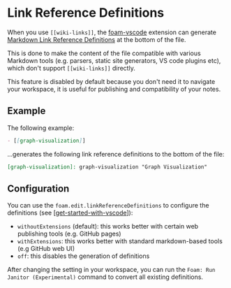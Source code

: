 # Link Reference Definitions

When you use `[[wiki-links]]`, the [foam-vscode](https://github.com/foambubble/foam/tree/master/packages/foam-vscode) extension can generate [Markdown Link Reference Definitions](https://spec.commonmark.org/0.29/#link-reference-definitions) at the bottom of the file.

This is done to make the content of the file compatible with various Markdown tools (e.g. parsers, static site generators, VS code plugins etc), which don't support `[[wiki-links]]` directly.

This feature is disabled by default because you don't need it to navigate your workspace, it is useful for publishing and compatibility of your notes.

## Example

The following example:
  ```md
  - [[graph-visualization]]
  ```
...generates the following link reference definitions to the bottom of the file:
  ```md
  [graph-visualization]: graph-visualization "Graph Visualization"
  ```

## Configuration

You can use the `foam.edit.linkReferenceDefinitions` to configure the definitions (see [[get-started-with-vscode]]):
- `withoutExtensions` (default): this works better with certain web publishing tools (e.g. GitHub pages)
- `withExtensions`: this works better with standard markdown-based tools (e.g GitHub web UI)
- `off`: this disables the generation of definitions

After changing the setting in your workspace, you can run the `Foam: Run Janitor (Experimental)` command to convert all existing definitions.


[//begin]: # "Autogenerated link references for markdown compatibility"
[get-started-with-vscode]: ../how-to/get-started-with-vscode.md "Getting started with VsCode"
[//end]: # "Autogenerated link references"